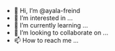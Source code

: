 - 👋 Hi, I’m @ayala-freind
- 👀 I’m interested in ...
- 🌱 I’m currently learning ...
- 💞️ I’m looking to collaborate on ...
- 📫 How to reach me ...

<!---
ayala-freind/ayala-freind is a ✨ special ✨ repository because its `README.md` (this file) appears on your GitHub profile.
You can click the Preview link to take a look at your changes.
--->
